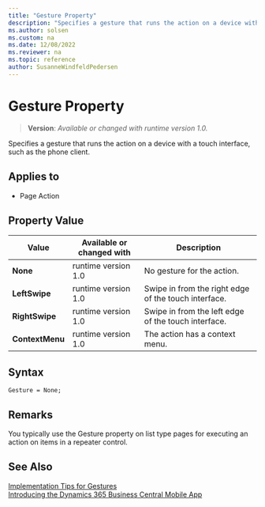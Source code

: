 ```yaml
---
title: "Gesture Property"
description: "Specifies a gesture that runs the action on a device with a touch interface, such as the phone client."
ms.author: solsen
ms.custom: na
ms.date: 12/08/2022
ms.reviewer: na
ms.topic: reference
author: SusanneWindfeldPedersen
---
```

[//]: # (START>DO_NOT_EDIT)
[//]: # (IMPORTANT:Do not edit any of the content between here and the END>DO_NOT_EDIT.)
[//]: # (Any modifications should be made in the .xml files in the ModernDev repo.)
# Gesture Property
> **Version**: _Available or changed with runtime version 1.0._

Specifies a gesture that runs the action on a device with a touch interface, such as the phone client.

## Applies to
-   Page Action

## Property Value

|Value|Available or changed with|Description|
|-----------|-----------|---------------------------------------|
|**None**|runtime version 1.0|No gesture for the action.|
|**LeftSwipe**|runtime version 1.0|Swipe in from the right edge of the touch interface.|
|**RightSwipe**|runtime version 1.0|Swipe in from the left edge of the touch interface.|
|**ContextMenu**|runtime version 1.0|The action has a context menu.|

[//]: # (IMPORTANT: END>DO_NOT_EDIT)


## Syntax

```AL
Gesture = None;
```

## Remarks

You typically use the Gesture property on list type pages for executing an action on items in a repeater control.

## See Also

[Implementation Tips for Gestures](../devenv-implementation-tips-gestures-property.md)  
[Introducing the Dynamics 365 Business Central Mobile App](../devenv-introducing-business-central-mobile-app.md)   